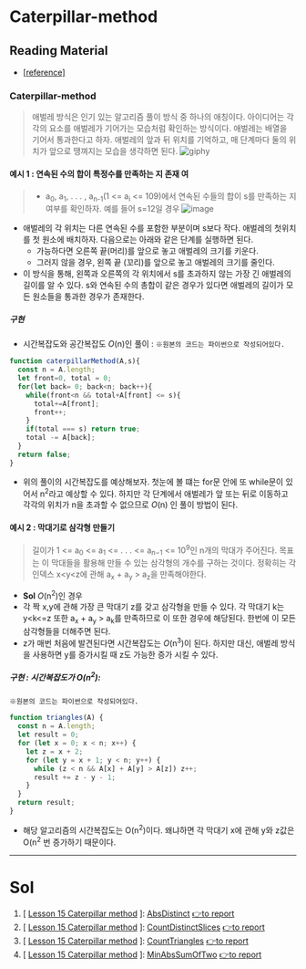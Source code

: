 # Caterpillar-method

## Reading Material
* [[reference]](https://codility.com/media/train/13-CaterpillarMethod.pdf)
### Caterpillar-method
> 애벌레 방식은 인기 있는 알고리즘 풀이 방식 중 하나의 애칭이다. 아이디어는 각각의 요소를 애벌레가 기어가는 모습처럼 확인하는 방식이다. 애벌레는 배열을 기어서 통과한다고 하자. 애벌레의 앞과 뒤 위치를 기억하고, 매 단계마다 둘의 위치가 앞으로 땡껴지는 모습을 생각하면 된다.
![giphy](https://github.com/Pyotato/codility_practice/assets/102423086/fae1bf3e-9fb3-4d21-bf4d-cbc09e66a0bb)

#### 예시 1 : 연속된 수의 합이 특정수를 만족하는 지 존재 여
> * a<sub>0</sub>, a<sub>1</sub>, . . . , a<sub>n-1</sub>(1 <= a<sub>i</sub> <= 109)에서 연속된 수들의 합이 s를 만족하는 지 여부를 확인하자. 예를 들어 s=12일 경우
![image](https://github.com/Pyotato/codility_practice/assets/102423086/26e11a8f-c643-4eae-8a1b-dc06ca19eb46)
* 애벌레의 각 위치는 다른 연속된 수를 포함한 부분이며 s보다 작다. 애벌레의 첫위치를 첫 원소에 배치하자. 다음으로는 아래와 같은 단계를 실행하면 된다.
   * 가능하다면 오른쪽 끝(머리)를 앞으로 놓고 애벌레의 크기를 키운다.
   * 그러지 않을 경우, 왼쪽 끝 (꼬리)를 앞으로 놓고 애벌레의 크기를 줄인다.
* 이 방식을 통해, 왼쪽과 오른쪽의 각 위치에서 s를 초과하지 않는 가장 긴 애벌레의 길이를 알 수 있다. s와 연속된 수의 총합이 같은 경우가 있다면 애벌레의 길이가 모든 원소들을 통과한 경우가 존재한다.


##### 구현
* 시간복잡도와 공간복잡도 *O*(n)인 풀이 :
`※원본의 코드는 파이썬으로 작성되어있다.`
```javascript
function caterpillarMethod(A,s){
  const n = A.length;
  let front=0, total = 0;
  for(let back= 0; back<n; back++){
    while(front<n && total+A[front] <= s){
      total+=A[front];
      front++;
    }
    if(total === s) return true;
    total -= A[back];
  }
  return false;
}

```

* 위의 풀이의 시간복잡도를 예상해보자. 첫눈에 볼 떄는 for문 안에 또 while문이 있어서 n<sup>2</sup>라고 예상할 수 있다. 하지만 각 단계에서 애벌레가 앞 또는 뒤로 이동하고 각각의 위치가 n을 초과할 수 없으므로 *O*(n) 인 풀이 방법이 된다.

#### 예시 2 : 막대기로 삼각형 만들기
> 길이가 1 <= a<sub>0</sub> <= a<sub>1</sub> <= . . . <= a<sub>n−1</sub> <= 10<sup>9</sup>인 n개의 막대가 주어진다. 목표는 이 막대들을 활용해 만들 수 있는 삼각형의 개수를 구하는 것이다. 정확히는 각 인덱스 x<y<z에 관해 a<sub>x</sub> + a<sub>y</sub> > a<sub>z</sub>을 만족해야한다.

* **Sol** *O*(n<sup>2</sup>)인 경우
* 각 짝 x,y에 관해 가장 큰 막대기 z를 갖고 삼각형을 만들 수 있다. 각 막대기 k는 y<k<=z 또한 a<sub>x</sub> + a<sub>y</sub> > a<sub>k</sub>를 만족하므로 이 또한 경우에 해당된다. 한번에 이 모든 삼각형들을 더해주면 된다.
* z가 매번 처음에 발견된다면 시간복잡도는 *O*(n<sup>3</sup>)이 된다. 하지만 대신, 애벌레 방식을 사용하면 y를 증가시킬 때 z도 가능한 증가 시킬 수 있다. 

##### 구현 : 시간복잡도가 O(n<sup>2</sup>):
`※원본의 코드는 파이썬으로 작성되어있다.`
```javascript
function triangles(A) {
  const n = A.length;
  let result = 0;
  for (let x = 0; x < n; x++) {
    let z = x + 2;
    for (let y = x + 1; y < n; y++) {
      while (z < n && A[x] + A[y] > A[z]) z++;
      result += z - y - 1;
    }
  }
  return result;
}
```
* 해당 알고리즘의 시간복잡도는 O(n<sup>2</sup>)이다. 왜냐하면 각 막대기 x에 관해 y와 z값은 O(n<sup>2</sup> 번 증가하기 때문이다.

----

# Sol

1. [ [Lesson 15 Caterpillar method](https://github.com/Pyotato/codility_practice/tree/Caterpillar-method) ]: [AbsDistinct](https://github.com/Pyotato/codility_practice/blob/Caterpillar-method/AbsDistinct.md) [👉to report](https://app.codility.com/demo/results/trainingGRMB69-7DY/)
2. [ [Lesson 15 Caterpillar method](https://github.com/Pyotato/codility_practice/tree/Caterpillar-method) ]: [CountDistinctSlices](https://github.com/Pyotato/codility_practice/blob/Caterpillar-method/CountDistinctSlices.md) [👉to report](https://app.codility.com/demo/results/trainingKEDT6K-9H2/)
3. [ [Lesson 15 Caterpillar method](https://github.com/Pyotato/codility_practice/tree/Caterpillar-method) ]: [CountTriangles](https://github.com/Pyotato/codility_practice/blob/Caterpillar-method/CountTriangles.md) [👉to report](https://app.codility.com/demo/results/training4QSHGZ-DYM/)
4. [ [Lesson 15 Caterpillar method](https://github.com/Pyotato/codility_practice/tree/Caterpillar-method) ]: [MinAbsSumOfTwo](https://github.com/Pyotato/codility_practice/blob/Caterpillar-method/MinAbsSumOfTwo.md) [👉to report](https://app.codility.com/demo/results/training437UXH-2TK/)
